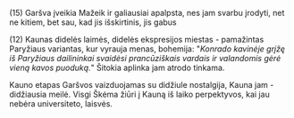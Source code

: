 (15)
Garšva įveikia Mažeik ir galiausiai apalpsta, nes jam svarbu įrodyti, net ne kitiem, bet sau, kad jis išskirtinis, jis gabus

(12)
Kaunas didelės laimės, didelės ekspresijos miestas - pamažintas Paryžiaus variantas, kur vyrauja menas, bohemija: "*Konrado kavinėje grįžę iš Paryžiaus dailininkai svaidėsi prancūziškais vardais ir valandomis gėrė vieną kavos puoduką.*" Šitokia aplinka jam atrodo tinkama.

Kauno etapas Garšvos vaizduojamas su didžiule nostalgija, Kauna jam - didžiausia meilė. Visgi Škėma žiūri į Kauną iš laiko perpektyvos, kai jau nebėra universiteto, laisvės. 